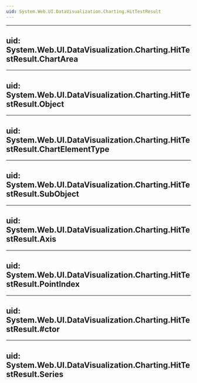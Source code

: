 ```yaml
---
uid: System.Web.UI.DataVisualization.Charting.HitTestResult
---
```


---
uid: System.Web.UI.DataVisualization.Charting.HitTestResult.ChartArea
---

---
uid: System.Web.UI.DataVisualization.Charting.HitTestResult.Object
---

---
uid: System.Web.UI.DataVisualization.Charting.HitTestResult.ChartElementType
---

---
uid: System.Web.UI.DataVisualization.Charting.HitTestResult.SubObject
---

---
uid: System.Web.UI.DataVisualization.Charting.HitTestResult.Axis
---

---
uid: System.Web.UI.DataVisualization.Charting.HitTestResult.PointIndex
---

---
uid: System.Web.UI.DataVisualization.Charting.HitTestResult.#ctor
---

---
uid: System.Web.UI.DataVisualization.Charting.HitTestResult.Series
---
